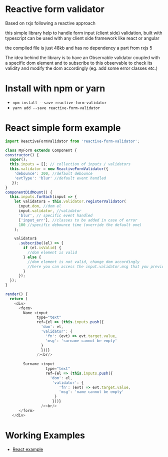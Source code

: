 # Reactive form validator

Based on rxjs following a reactive approach

this simple library help to handle form input (client side) validation, built with typescript can be used with any client side framework like react or angular

the compiled file is just 48kb and has no dependency a part from rxjs 5

The idea behind the library is to have an Observable validator coupled with a specific dom element and to subscribe to this observable to check its validity and modify the dom accordingly (eg. add some error classes etc.)

# Install with npm or yarn

- `npm install --save reactive-form-validator`
- `yarn add --save reactive-form-validator`


# React simple form example

  ```javascript
import ReactiveFormValidator from 'reactive-form-validator';

class MyForm extends Component {
  constructor() {
    super();
    this.inputs = []; // collection of inputs / validators
    this.validator = new ReactiveFormValidator({
      'debounce': 300, //default debounce
      'evtType': 'blur' //default event handled
     });
  }
  componentDidMount() {
    this.inputs.forEach(input => {
      let validator$ = this.validator.registerValidator(
        input.dom, //dom el
        input.validator, //validator
        'blur', // specific event handled
        ['input_err'], //classes to be added in case of error
        100 //specific debounce time (override the default one)
      );

      validator$
        .subscribe((el) => {
          if (el.isValid) {
            //dom element is valid
          } else {
            //dom element is not valid, change dom accordingly
            //here you can access the input.validator.msg that you previously passed to the validator
          }
        });
    });
  }
  
  render() {
    return (
      <div>
        <form>
          Name <input 
                type="text" 
                ref={el => (this.inputs.push({
                  'dom': el, 
                  'validator': {
                    'fn': (evt) => evt.target.value, 
                    'msg': 'surname cannot be empty'
                  }
                  }))}
                /><br/>
                
          Surname <input 
                    type="text"
                    ref={el => (this.inputs.push({
                      'dom': el, 
                       'validator': {
                          'fn': (evt) => evt.target.value, 
                          'msg': 'name cannot be empty'
                        }
                       }))}
                  /><br/>
        </form>
     </div>  
   ```

# Working Examples
- <a href="https://kinotto.github.io/reactive-form-validator/examples/react/">React example</a>